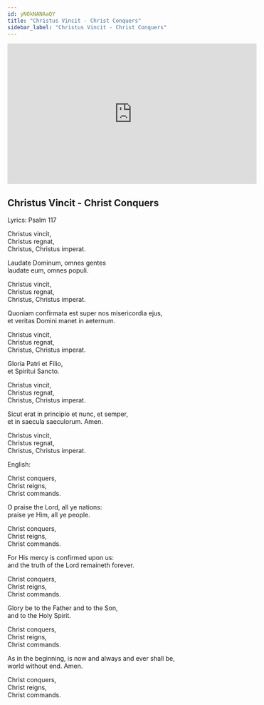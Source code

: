 ```yaml
---
id: yNOkNANAaQY
title: "Christus Vincit - Christ Conquers"
sidebar_label: "Christus Vincit - Christ Conquers"
---
```


<div class="video-float-container">
  <iframe
    width="560"
    height="315"
    src="https://www.youtube.com/embed/yNOkNANAaQY"
    title="YouTube video player"
    frameborder="0"
    allow="accelerometer; autoplay; clipboard-write; encrypted-media; gyroscope; picture-in-picture; web-share"
    referrerpolicy="strict-origin-when-cross-origin"
    allowfullscreen
  ></iframe>
</div>

## Christus Vincit - Christ Conquers

Lyrics: Psalm 117

Christus vincit,  
Christus regnat,  
Christus, Christus imperat.  
   
Laudate Dominum, omnes gentes  
laudate eum, omnes populi.

Christus vincit,  
Christus regnat,  
Christus, Christus imperat.  
   
Quoniam confirmata est super nos misericordia ejus,  
et veritas Domini manet in aeternum.  
   
Christus vincit,  
Christus regnat,  
Christus, Christus imperat.  
   
Gloria Patri et Filio,  
et Spiritui Sancto.  
   
Christus vincit,  
Christus regnat,  
Christus, Christus imperat.  
   
Sicut erat in principio et nunc, et semper,  
et in saecula saeculorum. Amen.  
   
Christus vincit,  
Christus regnat,  
Christus, Christus imperat.

English:

Christ conquers,  
Christ reigns,  
Christ commands.  
   
O praise the Lord, all ye nations:  
praise ye Him, all ye people.  
   
Christ conquers,  
Christ reigns,  
Christ commands.  
   
For His mercy is confirmed upon us:  
and the truth of the Lord remaineth forever.  
   
Christ conquers,  
Christ reigns,  
Christ commands.  
   
Glory be to the Father and to the Son,  
and to the Holy Spirit.  
   
Christ conquers,  
Christ reigns,  
Christ commands.  
   
As in the beginning, is now and always and ever shall be,  
world without end. Amen.  
   
Christ conquers,  
Christ reigns,  
Christ commands.
